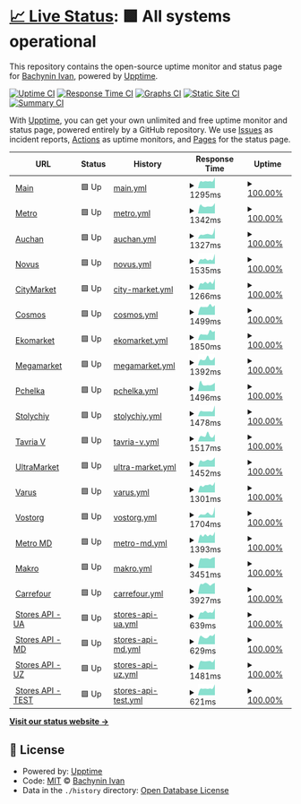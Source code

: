 # [📈 Live Status](https://vanyakosmos.github.io/zakaz-uptime): <!--live status--> **🟩 All systems operational**

This repository contains the open-source uptime monitor and status page for [Bachynin Ivan](t.me/vanyakosmos), powered by [Upptime](https://github.com/upptime/upptime).

[![Uptime CI](https://github.com/koj-co/upptime/workflows/Uptime%20CI/badge.svg)](https://github.com/koj-co/upptime/actions?query=workflow%3A%22Uptime+CI%22)
[![Response Time CI](https://github.com/koj-co/upptime/workflows/Response%20Time%20CI/badge.svg)](https://github.com/koj-co/upptime/actions?query=workflow%3A%22Response+Time+CI%22)
[![Graphs CI](https://github.com/koj-co/upptime/workflows/Graphs%20CI/badge.svg)](https://github.com/koj-co/upptime/actions?query=workflow%3A%22Graphs+CI%22)
[![Static Site CI](https://github.com/koj-co/upptime/workflows/Static%20Site%20CI/badge.svg)](https://github.com/koj-co/upptime/actions?query=workflow%3A%22Static+Site+CI%22)
[![Summary CI](https://github.com/koj-co/upptime/workflows/Summary%20CI/badge.svg)](https://github.com/koj-co/upptime/actions?query=workflow%3A%22Summary+CI%22)

With [Upptime](https://upptime.js.org), you can get your own unlimited and free uptime monitor and status page, powered entirely by a GitHub repository. We use [Issues](https://github.com/vanyakosmos/zakaz-uptime/issues) as incident reports, [Actions](https://github.com/vanyakosmos/zakaz-uptime/actions) as uptime monitors, and [Pages](https://vanyakosmos.github.io/zakaz-uptime) for the status page.

<!--start: status pages-->
<!-- This summary is generated by Upptime (https://github.com/upptime/upptime) -->
<!-- Do not edit this manually, your changes will be overwritten -->
<!-- prettier-ignore -->
| URL | Status | History | Response Time | Uptime |
| --- | ------ | ------- | ------------- | ------ |
| <img alt="" src="https://favicons.githubusercontent.com/zakaz.ua" height="13"> [Main](https://zakaz.ua) | 🟩 Up | [main.yml](https://github.com/vanyakosmos/zakaz-uptime/commits/HEAD/history/main.yml) | <details><summary><img alt="Response time graph" src="./graphs/main/response-time-week.png" height="20"> 1295ms</summary><br><a href="https://vanyakosmos.github.io/zakaz-uptime/history/main"><img alt="Response time 1786" src="https://img.shields.io/endpoint?url=https%3A%2F%2Fraw.githubusercontent.com%2Fvanyakosmos%2Fzakaz-uptime%2FHEAD%2Fapi%2Fmain%2Fresponse-time.json"></a><br><a href="https://vanyakosmos.github.io/zakaz-uptime/history/main"><img alt="24-hour response time 1917" src="https://img.shields.io/endpoint?url=https%3A%2F%2Fraw.githubusercontent.com%2Fvanyakosmos%2Fzakaz-uptime%2FHEAD%2Fapi%2Fmain%2Fresponse-time-day.json"></a><br><a href="https://vanyakosmos.github.io/zakaz-uptime/history/main"><img alt="7-day response time 1295" src="https://img.shields.io/endpoint?url=https%3A%2F%2Fraw.githubusercontent.com%2Fvanyakosmos%2Fzakaz-uptime%2FHEAD%2Fapi%2Fmain%2Fresponse-time-week.json"></a><br><a href="https://vanyakosmos.github.io/zakaz-uptime/history/main"><img alt="30-day response time 2114" src="https://img.shields.io/endpoint?url=https%3A%2F%2Fraw.githubusercontent.com%2Fvanyakosmos%2Fzakaz-uptime%2FHEAD%2Fapi%2Fmain%2Fresponse-time-month.json"></a><br><a href="https://vanyakosmos.github.io/zakaz-uptime/history/main"><img alt="1-year response time 1786" src="https://img.shields.io/endpoint?url=https%3A%2F%2Fraw.githubusercontent.com%2Fvanyakosmos%2Fzakaz-uptime%2FHEAD%2Fapi%2Fmain%2Fresponse-time-year.json"></a></details> | <details><summary><a href="https://vanyakosmos.github.io/zakaz-uptime/history/main">100.00%</a></summary><a href="https://vanyakosmos.github.io/zakaz-uptime/history/main"><img alt="All-time uptime 99.87%" src="https://img.shields.io/endpoint?url=https%3A%2F%2Fraw.githubusercontent.com%2Fvanyakosmos%2Fzakaz-uptime%2FHEAD%2Fapi%2Fmain%2Fuptime.json"></a><br><a href="https://vanyakosmos.github.io/zakaz-uptime/history/main"><img alt="24-hour uptime 100.00%" src="https://img.shields.io/endpoint?url=https%3A%2F%2Fraw.githubusercontent.com%2Fvanyakosmos%2Fzakaz-uptime%2FHEAD%2Fapi%2Fmain%2Fuptime-day.json"></a><br><a href="https://vanyakosmos.github.io/zakaz-uptime/history/main"><img alt="7-day uptime 100.00%" src="https://img.shields.io/endpoint?url=https%3A%2F%2Fraw.githubusercontent.com%2Fvanyakosmos%2Fzakaz-uptime%2FHEAD%2Fapi%2Fmain%2Fuptime-week.json"></a><br><a href="https://vanyakosmos.github.io/zakaz-uptime/history/main"><img alt="30-day uptime 100.00%" src="https://img.shields.io/endpoint?url=https%3A%2F%2Fraw.githubusercontent.com%2Fvanyakosmos%2Fzakaz-uptime%2FHEAD%2Fapi%2Fmain%2Fuptime-month.json"></a><br><a href="https://vanyakosmos.github.io/zakaz-uptime/history/main"><img alt="1-year uptime 99.87%" src="https://img.shields.io/endpoint?url=https%3A%2F%2Fraw.githubusercontent.com%2Fvanyakosmos%2Fzakaz-uptime%2FHEAD%2Fapi%2Fmain%2Fuptime-year.json"></a></details>
| <img alt="" src="https://favicons.githubusercontent.com/metro.zakaz.ua" height="13"> [Metro](https://metro.zakaz.ua) | 🟩 Up | [metro.yml](https://github.com/vanyakosmos/zakaz-uptime/commits/HEAD/history/metro.yml) | <details><summary><img alt="Response time graph" src="./graphs/metro/response-time-week.png" height="20"> 1342ms</summary><br><a href="https://vanyakosmos.github.io/zakaz-uptime/history/metro"><img alt="Response time 2609" src="https://img.shields.io/endpoint?url=https%3A%2F%2Fraw.githubusercontent.com%2Fvanyakosmos%2Fzakaz-uptime%2FHEAD%2Fapi%2Fmetro%2Fresponse-time.json"></a><br><a href="https://vanyakosmos.github.io/zakaz-uptime/history/metro"><img alt="24-hour response time 1813" src="https://img.shields.io/endpoint?url=https%3A%2F%2Fraw.githubusercontent.com%2Fvanyakosmos%2Fzakaz-uptime%2FHEAD%2Fapi%2Fmetro%2Fresponse-time-day.json"></a><br><a href="https://vanyakosmos.github.io/zakaz-uptime/history/metro"><img alt="7-day response time 1342" src="https://img.shields.io/endpoint?url=https%3A%2F%2Fraw.githubusercontent.com%2Fvanyakosmos%2Fzakaz-uptime%2FHEAD%2Fapi%2Fmetro%2Fresponse-time-week.json"></a><br><a href="https://vanyakosmos.github.io/zakaz-uptime/history/metro"><img alt="30-day response time 1715" src="https://img.shields.io/endpoint?url=https%3A%2F%2Fraw.githubusercontent.com%2Fvanyakosmos%2Fzakaz-uptime%2FHEAD%2Fapi%2Fmetro%2Fresponse-time-month.json"></a><br><a href="https://vanyakosmos.github.io/zakaz-uptime/history/metro"><img alt="1-year response time 2609" src="https://img.shields.io/endpoint?url=https%3A%2F%2Fraw.githubusercontent.com%2Fvanyakosmos%2Fzakaz-uptime%2FHEAD%2Fapi%2Fmetro%2Fresponse-time-year.json"></a></details> | <details><summary><a href="https://vanyakosmos.github.io/zakaz-uptime/history/metro">100.00%</a></summary><a href="https://vanyakosmos.github.io/zakaz-uptime/history/metro"><img alt="All-time uptime 99.89%" src="https://img.shields.io/endpoint?url=https%3A%2F%2Fraw.githubusercontent.com%2Fvanyakosmos%2Fzakaz-uptime%2FHEAD%2Fapi%2Fmetro%2Fuptime.json"></a><br><a href="https://vanyakosmos.github.io/zakaz-uptime/history/metro"><img alt="24-hour uptime 100.00%" src="https://img.shields.io/endpoint?url=https%3A%2F%2Fraw.githubusercontent.com%2Fvanyakosmos%2Fzakaz-uptime%2FHEAD%2Fapi%2Fmetro%2Fuptime-day.json"></a><br><a href="https://vanyakosmos.github.io/zakaz-uptime/history/metro"><img alt="7-day uptime 100.00%" src="https://img.shields.io/endpoint?url=https%3A%2F%2Fraw.githubusercontent.com%2Fvanyakosmos%2Fzakaz-uptime%2FHEAD%2Fapi%2Fmetro%2Fuptime-week.json"></a><br><a href="https://vanyakosmos.github.io/zakaz-uptime/history/metro"><img alt="30-day uptime 99.96%" src="https://img.shields.io/endpoint?url=https%3A%2F%2Fraw.githubusercontent.com%2Fvanyakosmos%2Fzakaz-uptime%2FHEAD%2Fapi%2Fmetro%2Fuptime-month.json"></a><br><a href="https://vanyakosmos.github.io/zakaz-uptime/history/metro"><img alt="1-year uptime 99.89%" src="https://img.shields.io/endpoint?url=https%3A%2F%2Fraw.githubusercontent.com%2Fvanyakosmos%2Fzakaz-uptime%2FHEAD%2Fapi%2Fmetro%2Fuptime-year.json"></a></details>
| <img alt="" src="https://favicons.githubusercontent.com/auchan.zakaz.ua" height="13"> [Auchan](https://auchan.zakaz.ua) | 🟩 Up | [auchan.yml](https://github.com/vanyakosmos/zakaz-uptime/commits/HEAD/history/auchan.yml) | <details><summary><img alt="Response time graph" src="./graphs/auchan/response-time-week.png" height="20"> 1327ms</summary><br><a href="https://vanyakosmos.github.io/zakaz-uptime/history/auchan"><img alt="Response time 2706" src="https://img.shields.io/endpoint?url=https%3A%2F%2Fraw.githubusercontent.com%2Fvanyakosmos%2Fzakaz-uptime%2FHEAD%2Fapi%2Fauchan%2Fresponse-time.json"></a><br><a href="https://vanyakosmos.github.io/zakaz-uptime/history/auchan"><img alt="24-hour response time 2857" src="https://img.shields.io/endpoint?url=https%3A%2F%2Fraw.githubusercontent.com%2Fvanyakosmos%2Fzakaz-uptime%2FHEAD%2Fapi%2Fauchan%2Fresponse-time-day.json"></a><br><a href="https://vanyakosmos.github.io/zakaz-uptime/history/auchan"><img alt="7-day response time 1327" src="https://img.shields.io/endpoint?url=https%3A%2F%2Fraw.githubusercontent.com%2Fvanyakosmos%2Fzakaz-uptime%2FHEAD%2Fapi%2Fauchan%2Fresponse-time-week.json"></a><br><a href="https://vanyakosmos.github.io/zakaz-uptime/history/auchan"><img alt="30-day response time 1855" src="https://img.shields.io/endpoint?url=https%3A%2F%2Fraw.githubusercontent.com%2Fvanyakosmos%2Fzakaz-uptime%2FHEAD%2Fapi%2Fauchan%2Fresponse-time-month.json"></a><br><a href="https://vanyakosmos.github.io/zakaz-uptime/history/auchan"><img alt="1-year response time 2706" src="https://img.shields.io/endpoint?url=https%3A%2F%2Fraw.githubusercontent.com%2Fvanyakosmos%2Fzakaz-uptime%2FHEAD%2Fapi%2Fauchan%2Fresponse-time-year.json"></a></details> | <details><summary><a href="https://vanyakosmos.github.io/zakaz-uptime/history/auchan">100.00%</a></summary><a href="https://vanyakosmos.github.io/zakaz-uptime/history/auchan"><img alt="All-time uptime 99.59%" src="https://img.shields.io/endpoint?url=https%3A%2F%2Fraw.githubusercontent.com%2Fvanyakosmos%2Fzakaz-uptime%2FHEAD%2Fapi%2Fauchan%2Fuptime.json"></a><br><a href="https://vanyakosmos.github.io/zakaz-uptime/history/auchan"><img alt="24-hour uptime 100.00%" src="https://img.shields.io/endpoint?url=https%3A%2F%2Fraw.githubusercontent.com%2Fvanyakosmos%2Fzakaz-uptime%2FHEAD%2Fapi%2Fauchan%2Fuptime-day.json"></a><br><a href="https://vanyakosmos.github.io/zakaz-uptime/history/auchan"><img alt="7-day uptime 100.00%" src="https://img.shields.io/endpoint?url=https%3A%2F%2Fraw.githubusercontent.com%2Fvanyakosmos%2Fzakaz-uptime%2FHEAD%2Fapi%2Fauchan%2Fuptime-week.json"></a><br><a href="https://vanyakosmos.github.io/zakaz-uptime/history/auchan"><img alt="30-day uptime 99.97%" src="https://img.shields.io/endpoint?url=https%3A%2F%2Fraw.githubusercontent.com%2Fvanyakosmos%2Fzakaz-uptime%2FHEAD%2Fapi%2Fauchan%2Fuptime-month.json"></a><br><a href="https://vanyakosmos.github.io/zakaz-uptime/history/auchan"><img alt="1-year uptime 99.59%" src="https://img.shields.io/endpoint?url=https%3A%2F%2Fraw.githubusercontent.com%2Fvanyakosmos%2Fzakaz-uptime%2FHEAD%2Fapi%2Fauchan%2Fuptime-year.json"></a></details>
| <img alt="" src="https://favicons.githubusercontent.com/novus.zakaz.ua" height="13"> [Novus](https://novus.zakaz.ua) | 🟩 Up | [novus.yml](https://github.com/vanyakosmos/zakaz-uptime/commits/HEAD/history/novus.yml) | <details><summary><img alt="Response time graph" src="./graphs/novus/response-time-week.png" height="20"> 1535ms</summary><br><a href="https://vanyakosmos.github.io/zakaz-uptime/history/novus"><img alt="Response time 2485" src="https://img.shields.io/endpoint?url=https%3A%2F%2Fraw.githubusercontent.com%2Fvanyakosmos%2Fzakaz-uptime%2FHEAD%2Fapi%2Fnovus%2Fresponse-time.json"></a><br><a href="https://vanyakosmos.github.io/zakaz-uptime/history/novus"><img alt="24-hour response time 3034" src="https://img.shields.io/endpoint?url=https%3A%2F%2Fraw.githubusercontent.com%2Fvanyakosmos%2Fzakaz-uptime%2FHEAD%2Fapi%2Fnovus%2Fresponse-time-day.json"></a><br><a href="https://vanyakosmos.github.io/zakaz-uptime/history/novus"><img alt="7-day response time 1535" src="https://img.shields.io/endpoint?url=https%3A%2F%2Fraw.githubusercontent.com%2Fvanyakosmos%2Fzakaz-uptime%2FHEAD%2Fapi%2Fnovus%2Fresponse-time-week.json"></a><br><a href="https://vanyakosmos.github.io/zakaz-uptime/history/novus"><img alt="30-day response time 1980" src="https://img.shields.io/endpoint?url=https%3A%2F%2Fraw.githubusercontent.com%2Fvanyakosmos%2Fzakaz-uptime%2FHEAD%2Fapi%2Fnovus%2Fresponse-time-month.json"></a><br><a href="https://vanyakosmos.github.io/zakaz-uptime/history/novus"><img alt="1-year response time 2485" src="https://img.shields.io/endpoint?url=https%3A%2F%2Fraw.githubusercontent.com%2Fvanyakosmos%2Fzakaz-uptime%2FHEAD%2Fapi%2Fnovus%2Fresponse-time-year.json"></a></details> | <details><summary><a href="https://vanyakosmos.github.io/zakaz-uptime/history/novus">100.00%</a></summary><a href="https://vanyakosmos.github.io/zakaz-uptime/history/novus"><img alt="All-time uptime 99.92%" src="https://img.shields.io/endpoint?url=https%3A%2F%2Fraw.githubusercontent.com%2Fvanyakosmos%2Fzakaz-uptime%2FHEAD%2Fapi%2Fnovus%2Fuptime.json"></a><br><a href="https://vanyakosmos.github.io/zakaz-uptime/history/novus"><img alt="24-hour uptime 100.00%" src="https://img.shields.io/endpoint?url=https%3A%2F%2Fraw.githubusercontent.com%2Fvanyakosmos%2Fzakaz-uptime%2FHEAD%2Fapi%2Fnovus%2Fuptime-day.json"></a><br><a href="https://vanyakosmos.github.io/zakaz-uptime/history/novus"><img alt="7-day uptime 100.00%" src="https://img.shields.io/endpoint?url=https%3A%2F%2Fraw.githubusercontent.com%2Fvanyakosmos%2Fzakaz-uptime%2FHEAD%2Fapi%2Fnovus%2Fuptime-week.json"></a><br><a href="https://vanyakosmos.github.io/zakaz-uptime/history/novus"><img alt="30-day uptime 100.00%" src="https://img.shields.io/endpoint?url=https%3A%2F%2Fraw.githubusercontent.com%2Fvanyakosmos%2Fzakaz-uptime%2FHEAD%2Fapi%2Fnovus%2Fuptime-month.json"></a><br><a href="https://vanyakosmos.github.io/zakaz-uptime/history/novus"><img alt="1-year uptime 99.92%" src="https://img.shields.io/endpoint?url=https%3A%2F%2Fraw.githubusercontent.com%2Fvanyakosmos%2Fzakaz-uptime%2FHEAD%2Fapi%2Fnovus%2Fuptime-year.json"></a></details>
| <img alt="" src="https://favicons.githubusercontent.com/citymarket.zakaz.ua" height="13"> [CityMarket](https://citymarket.zakaz.ua) | 🟩 Up | [city-market.yml](https://github.com/vanyakosmos/zakaz-uptime/commits/HEAD/history/city-market.yml) | <details><summary><img alt="Response time graph" src="./graphs/city-market/response-time-week.png" height="20"> 1266ms</summary><br><a href="https://vanyakosmos.github.io/zakaz-uptime/history/city-market"><img alt="Response time 2276" src="https://img.shields.io/endpoint?url=https%3A%2F%2Fraw.githubusercontent.com%2Fvanyakosmos%2Fzakaz-uptime%2FHEAD%2Fapi%2Fcity-market%2Fresponse-time.json"></a><br><a href="https://vanyakosmos.github.io/zakaz-uptime/history/city-market"><img alt="24-hour response time 1946" src="https://img.shields.io/endpoint?url=https%3A%2F%2Fraw.githubusercontent.com%2Fvanyakosmos%2Fzakaz-uptime%2FHEAD%2Fapi%2Fcity-market%2Fresponse-time-day.json"></a><br><a href="https://vanyakosmos.github.io/zakaz-uptime/history/city-market"><img alt="7-day response time 1266" src="https://img.shields.io/endpoint?url=https%3A%2F%2Fraw.githubusercontent.com%2Fvanyakosmos%2Fzakaz-uptime%2FHEAD%2Fapi%2Fcity-market%2Fresponse-time-week.json"></a><br><a href="https://vanyakosmos.github.io/zakaz-uptime/history/city-market"><img alt="30-day response time 2248" src="https://img.shields.io/endpoint?url=https%3A%2F%2Fraw.githubusercontent.com%2Fvanyakosmos%2Fzakaz-uptime%2FHEAD%2Fapi%2Fcity-market%2Fresponse-time-month.json"></a><br><a href="https://vanyakosmos.github.io/zakaz-uptime/history/city-market"><img alt="1-year response time 2276" src="https://img.shields.io/endpoint?url=https%3A%2F%2Fraw.githubusercontent.com%2Fvanyakosmos%2Fzakaz-uptime%2FHEAD%2Fapi%2Fcity-market%2Fresponse-time-year.json"></a></details> | <details><summary><a href="https://vanyakosmos.github.io/zakaz-uptime/history/city-market">100.00%</a></summary><a href="https://vanyakosmos.github.io/zakaz-uptime/history/city-market"><img alt="All-time uptime 100.00%" src="https://img.shields.io/endpoint?url=https%3A%2F%2Fraw.githubusercontent.com%2Fvanyakosmos%2Fzakaz-uptime%2FHEAD%2Fapi%2Fcity-market%2Fuptime.json"></a><br><a href="https://vanyakosmos.github.io/zakaz-uptime/history/city-market"><img alt="24-hour uptime 100.00%" src="https://img.shields.io/endpoint?url=https%3A%2F%2Fraw.githubusercontent.com%2Fvanyakosmos%2Fzakaz-uptime%2FHEAD%2Fapi%2Fcity-market%2Fuptime-day.json"></a><br><a href="https://vanyakosmos.github.io/zakaz-uptime/history/city-market"><img alt="7-day uptime 100.00%" src="https://img.shields.io/endpoint?url=https%3A%2F%2Fraw.githubusercontent.com%2Fvanyakosmos%2Fzakaz-uptime%2FHEAD%2Fapi%2Fcity-market%2Fuptime-week.json"></a><br><a href="https://vanyakosmos.github.io/zakaz-uptime/history/city-market"><img alt="30-day uptime 100.00%" src="https://img.shields.io/endpoint?url=https%3A%2F%2Fraw.githubusercontent.com%2Fvanyakosmos%2Fzakaz-uptime%2FHEAD%2Fapi%2Fcity-market%2Fuptime-month.json"></a><br><a href="https://vanyakosmos.github.io/zakaz-uptime/history/city-market"><img alt="1-year uptime 100.00%" src="https://img.shields.io/endpoint?url=https%3A%2F%2Fraw.githubusercontent.com%2Fvanyakosmos%2Fzakaz-uptime%2FHEAD%2Fapi%2Fcity-market%2Fuptime-year.json"></a></details>
| <img alt="" src="https://favicons.githubusercontent.com/cosmos.zakaz.ua" height="13"> [Cosmos](https://cosmos.zakaz.ua) | 🟩 Up | [cosmos.yml](https://github.com/vanyakosmos/zakaz-uptime/commits/HEAD/history/cosmos.yml) | <details><summary><img alt="Response time graph" src="./graphs/cosmos/response-time-week.png" height="20"> 1499ms</summary><br><a href="https://vanyakosmos.github.io/zakaz-uptime/history/cosmos"><img alt="Response time 2394" src="https://img.shields.io/endpoint?url=https%3A%2F%2Fraw.githubusercontent.com%2Fvanyakosmos%2Fzakaz-uptime%2FHEAD%2Fapi%2Fcosmos%2Fresponse-time.json"></a><br><a href="https://vanyakosmos.github.io/zakaz-uptime/history/cosmos"><img alt="24-hour response time 1673" src="https://img.shields.io/endpoint?url=https%3A%2F%2Fraw.githubusercontent.com%2Fvanyakosmos%2Fzakaz-uptime%2FHEAD%2Fapi%2Fcosmos%2Fresponse-time-day.json"></a><br><a href="https://vanyakosmos.github.io/zakaz-uptime/history/cosmos"><img alt="7-day response time 1499" src="https://img.shields.io/endpoint?url=https%3A%2F%2Fraw.githubusercontent.com%2Fvanyakosmos%2Fzakaz-uptime%2FHEAD%2Fapi%2Fcosmos%2Fresponse-time-week.json"></a><br><a href="https://vanyakosmos.github.io/zakaz-uptime/history/cosmos"><img alt="30-day response time 2250" src="https://img.shields.io/endpoint?url=https%3A%2F%2Fraw.githubusercontent.com%2Fvanyakosmos%2Fzakaz-uptime%2FHEAD%2Fapi%2Fcosmos%2Fresponse-time-month.json"></a><br><a href="https://vanyakosmos.github.io/zakaz-uptime/history/cosmos"><img alt="1-year response time 2394" src="https://img.shields.io/endpoint?url=https%3A%2F%2Fraw.githubusercontent.com%2Fvanyakosmos%2Fzakaz-uptime%2FHEAD%2Fapi%2Fcosmos%2Fresponse-time-year.json"></a></details> | <details><summary><a href="https://vanyakosmos.github.io/zakaz-uptime/history/cosmos">100.00%</a></summary><a href="https://vanyakosmos.github.io/zakaz-uptime/history/cosmos"><img alt="All-time uptime 100.00%" src="https://img.shields.io/endpoint?url=https%3A%2F%2Fraw.githubusercontent.com%2Fvanyakosmos%2Fzakaz-uptime%2FHEAD%2Fapi%2Fcosmos%2Fuptime.json"></a><br><a href="https://vanyakosmos.github.io/zakaz-uptime/history/cosmos"><img alt="24-hour uptime 100.00%" src="https://img.shields.io/endpoint?url=https%3A%2F%2Fraw.githubusercontent.com%2Fvanyakosmos%2Fzakaz-uptime%2FHEAD%2Fapi%2Fcosmos%2Fuptime-day.json"></a><br><a href="https://vanyakosmos.github.io/zakaz-uptime/history/cosmos"><img alt="7-day uptime 100.00%" src="https://img.shields.io/endpoint?url=https%3A%2F%2Fraw.githubusercontent.com%2Fvanyakosmos%2Fzakaz-uptime%2FHEAD%2Fapi%2Fcosmos%2Fuptime-week.json"></a><br><a href="https://vanyakosmos.github.io/zakaz-uptime/history/cosmos"><img alt="30-day uptime 100.00%" src="https://img.shields.io/endpoint?url=https%3A%2F%2Fraw.githubusercontent.com%2Fvanyakosmos%2Fzakaz-uptime%2FHEAD%2Fapi%2Fcosmos%2Fuptime-month.json"></a><br><a href="https://vanyakosmos.github.io/zakaz-uptime/history/cosmos"><img alt="1-year uptime 100.00%" src="https://img.shields.io/endpoint?url=https%3A%2F%2Fraw.githubusercontent.com%2Fvanyakosmos%2Fzakaz-uptime%2FHEAD%2Fapi%2Fcosmos%2Fuptime-year.json"></a></details>
| <img alt="" src="https://favicons.githubusercontent.com/ekomarket.zakaz.ua" height="13"> [Ekomarket](https://ekomarket.zakaz.ua) | 🟩 Up | [ekomarket.yml](https://github.com/vanyakosmos/zakaz-uptime/commits/HEAD/history/ekomarket.yml) | <details><summary><img alt="Response time graph" src="./graphs/ekomarket/response-time-week.png" height="20"> 1850ms</summary><br><a href="https://vanyakosmos.github.io/zakaz-uptime/history/ekomarket"><img alt="Response time 1859" src="https://img.shields.io/endpoint?url=https%3A%2F%2Fraw.githubusercontent.com%2Fvanyakosmos%2Fzakaz-uptime%2FHEAD%2Fapi%2Fekomarket%2Fresponse-time.json"></a><br><a href="https://vanyakosmos.github.io/zakaz-uptime/history/ekomarket"><img alt="24-hour response time 2371" src="https://img.shields.io/endpoint?url=https%3A%2F%2Fraw.githubusercontent.com%2Fvanyakosmos%2Fzakaz-uptime%2FHEAD%2Fapi%2Fekomarket%2Fresponse-time-day.json"></a><br><a href="https://vanyakosmos.github.io/zakaz-uptime/history/ekomarket"><img alt="7-day response time 1850" src="https://img.shields.io/endpoint?url=https%3A%2F%2Fraw.githubusercontent.com%2Fvanyakosmos%2Fzakaz-uptime%2FHEAD%2Fapi%2Fekomarket%2Fresponse-time-week.json"></a><br><a href="https://vanyakosmos.github.io/zakaz-uptime/history/ekomarket"><img alt="30-day response time 1913" src="https://img.shields.io/endpoint?url=https%3A%2F%2Fraw.githubusercontent.com%2Fvanyakosmos%2Fzakaz-uptime%2FHEAD%2Fapi%2Fekomarket%2Fresponse-time-month.json"></a><br><a href="https://vanyakosmos.github.io/zakaz-uptime/history/ekomarket"><img alt="1-year response time 1859" src="https://img.shields.io/endpoint?url=https%3A%2F%2Fraw.githubusercontent.com%2Fvanyakosmos%2Fzakaz-uptime%2FHEAD%2Fapi%2Fekomarket%2Fresponse-time-year.json"></a></details> | <details><summary><a href="https://vanyakosmos.github.io/zakaz-uptime/history/ekomarket">100.00%</a></summary><a href="https://vanyakosmos.github.io/zakaz-uptime/history/ekomarket"><img alt="All-time uptime 100.00%" src="https://img.shields.io/endpoint?url=https%3A%2F%2Fraw.githubusercontent.com%2Fvanyakosmos%2Fzakaz-uptime%2FHEAD%2Fapi%2Fekomarket%2Fuptime.json"></a><br><a href="https://vanyakosmos.github.io/zakaz-uptime/history/ekomarket"><img alt="24-hour uptime 100.00%" src="https://img.shields.io/endpoint?url=https%3A%2F%2Fraw.githubusercontent.com%2Fvanyakosmos%2Fzakaz-uptime%2FHEAD%2Fapi%2Fekomarket%2Fuptime-day.json"></a><br><a href="https://vanyakosmos.github.io/zakaz-uptime/history/ekomarket"><img alt="7-day uptime 100.00%" src="https://img.shields.io/endpoint?url=https%3A%2F%2Fraw.githubusercontent.com%2Fvanyakosmos%2Fzakaz-uptime%2FHEAD%2Fapi%2Fekomarket%2Fuptime-week.json"></a><br><a href="https://vanyakosmos.github.io/zakaz-uptime/history/ekomarket"><img alt="30-day uptime 100.00%" src="https://img.shields.io/endpoint?url=https%3A%2F%2Fraw.githubusercontent.com%2Fvanyakosmos%2Fzakaz-uptime%2FHEAD%2Fapi%2Fekomarket%2Fuptime-month.json"></a><br><a href="https://vanyakosmos.github.io/zakaz-uptime/history/ekomarket"><img alt="1-year uptime 100.00%" src="https://img.shields.io/endpoint?url=https%3A%2F%2Fraw.githubusercontent.com%2Fvanyakosmos%2Fzakaz-uptime%2FHEAD%2Fapi%2Fekomarket%2Fuptime-year.json"></a></details>
| <img alt="" src="https://favicons.githubusercontent.com/megamarket.zakaz.ua" height="13"> [Megamarket](https://megamarket.zakaz.ua) | 🟩 Up | [megamarket.yml](https://github.com/vanyakosmos/zakaz-uptime/commits/HEAD/history/megamarket.yml) | <details><summary><img alt="Response time graph" src="./graphs/megamarket/response-time-week.png" height="20"> 1392ms</summary><br><a href="https://vanyakosmos.github.io/zakaz-uptime/history/megamarket"><img alt="Response time 2106" src="https://img.shields.io/endpoint?url=https%3A%2F%2Fraw.githubusercontent.com%2Fvanyakosmos%2Fzakaz-uptime%2FHEAD%2Fapi%2Fmegamarket%2Fresponse-time.json"></a><br><a href="https://vanyakosmos.github.io/zakaz-uptime/history/megamarket"><img alt="24-hour response time 1788" src="https://img.shields.io/endpoint?url=https%3A%2F%2Fraw.githubusercontent.com%2Fvanyakosmos%2Fzakaz-uptime%2FHEAD%2Fapi%2Fmegamarket%2Fresponse-time-day.json"></a><br><a href="https://vanyakosmos.github.io/zakaz-uptime/history/megamarket"><img alt="7-day response time 1392" src="https://img.shields.io/endpoint?url=https%3A%2F%2Fraw.githubusercontent.com%2Fvanyakosmos%2Fzakaz-uptime%2FHEAD%2Fapi%2Fmegamarket%2Fresponse-time-week.json"></a><br><a href="https://vanyakosmos.github.io/zakaz-uptime/history/megamarket"><img alt="30-day response time 2022" src="https://img.shields.io/endpoint?url=https%3A%2F%2Fraw.githubusercontent.com%2Fvanyakosmos%2Fzakaz-uptime%2FHEAD%2Fapi%2Fmegamarket%2Fresponse-time-month.json"></a><br><a href="https://vanyakosmos.github.io/zakaz-uptime/history/megamarket"><img alt="1-year response time 2106" src="https://img.shields.io/endpoint?url=https%3A%2F%2Fraw.githubusercontent.com%2Fvanyakosmos%2Fzakaz-uptime%2FHEAD%2Fapi%2Fmegamarket%2Fresponse-time-year.json"></a></details> | <details><summary><a href="https://vanyakosmos.github.io/zakaz-uptime/history/megamarket">100.00%</a></summary><a href="https://vanyakosmos.github.io/zakaz-uptime/history/megamarket"><img alt="All-time uptime 100.00%" src="https://img.shields.io/endpoint?url=https%3A%2F%2Fraw.githubusercontent.com%2Fvanyakosmos%2Fzakaz-uptime%2FHEAD%2Fapi%2Fmegamarket%2Fuptime.json"></a><br><a href="https://vanyakosmos.github.io/zakaz-uptime/history/megamarket"><img alt="24-hour uptime 100.00%" src="https://img.shields.io/endpoint?url=https%3A%2F%2Fraw.githubusercontent.com%2Fvanyakosmos%2Fzakaz-uptime%2FHEAD%2Fapi%2Fmegamarket%2Fuptime-day.json"></a><br><a href="https://vanyakosmos.github.io/zakaz-uptime/history/megamarket"><img alt="7-day uptime 100.00%" src="https://img.shields.io/endpoint?url=https%3A%2F%2Fraw.githubusercontent.com%2Fvanyakosmos%2Fzakaz-uptime%2FHEAD%2Fapi%2Fmegamarket%2Fuptime-week.json"></a><br><a href="https://vanyakosmos.github.io/zakaz-uptime/history/megamarket"><img alt="30-day uptime 100.00%" src="https://img.shields.io/endpoint?url=https%3A%2F%2Fraw.githubusercontent.com%2Fvanyakosmos%2Fzakaz-uptime%2FHEAD%2Fapi%2Fmegamarket%2Fuptime-month.json"></a><br><a href="https://vanyakosmos.github.io/zakaz-uptime/history/megamarket"><img alt="1-year uptime 100.00%" src="https://img.shields.io/endpoint?url=https%3A%2F%2Fraw.githubusercontent.com%2Fvanyakosmos%2Fzakaz-uptime%2FHEAD%2Fapi%2Fmegamarket%2Fuptime-year.json"></a></details>
| <img alt="" src="https://favicons.githubusercontent.com/pchelka.zakaz.ua" height="13"> [Pchelka](https://pchelka.zakaz.ua) | 🟩 Up | [pchelka.yml](https://github.com/vanyakosmos/zakaz-uptime/commits/HEAD/history/pchelka.yml) | <details><summary><img alt="Response time graph" src="./graphs/pchelka/response-time-week.png" height="20"> 1496ms</summary><br><a href="https://vanyakosmos.github.io/zakaz-uptime/history/pchelka"><img alt="Response time 2207" src="https://img.shields.io/endpoint?url=https%3A%2F%2Fraw.githubusercontent.com%2Fvanyakosmos%2Fzakaz-uptime%2FHEAD%2Fapi%2Fpchelka%2Fresponse-time.json"></a><br><a href="https://vanyakosmos.github.io/zakaz-uptime/history/pchelka"><img alt="24-hour response time 1799" src="https://img.shields.io/endpoint?url=https%3A%2F%2Fraw.githubusercontent.com%2Fvanyakosmos%2Fzakaz-uptime%2FHEAD%2Fapi%2Fpchelka%2Fresponse-time-day.json"></a><br><a href="https://vanyakosmos.github.io/zakaz-uptime/history/pchelka"><img alt="7-day response time 1496" src="https://img.shields.io/endpoint?url=https%3A%2F%2Fraw.githubusercontent.com%2Fvanyakosmos%2Fzakaz-uptime%2FHEAD%2Fapi%2Fpchelka%2Fresponse-time-week.json"></a><br><a href="https://vanyakosmos.github.io/zakaz-uptime/history/pchelka"><img alt="30-day response time 1789" src="https://img.shields.io/endpoint?url=https%3A%2F%2Fraw.githubusercontent.com%2Fvanyakosmos%2Fzakaz-uptime%2FHEAD%2Fapi%2Fpchelka%2Fresponse-time-month.json"></a><br><a href="https://vanyakosmos.github.io/zakaz-uptime/history/pchelka"><img alt="1-year response time 2207" src="https://img.shields.io/endpoint?url=https%3A%2F%2Fraw.githubusercontent.com%2Fvanyakosmos%2Fzakaz-uptime%2FHEAD%2Fapi%2Fpchelka%2Fresponse-time-year.json"></a></details> | <details><summary><a href="https://vanyakosmos.github.io/zakaz-uptime/history/pchelka">100.00%</a></summary><a href="https://vanyakosmos.github.io/zakaz-uptime/history/pchelka"><img alt="All-time uptime 100.00%" src="https://img.shields.io/endpoint?url=https%3A%2F%2Fraw.githubusercontent.com%2Fvanyakosmos%2Fzakaz-uptime%2FHEAD%2Fapi%2Fpchelka%2Fuptime.json"></a><br><a href="https://vanyakosmos.github.io/zakaz-uptime/history/pchelka"><img alt="24-hour uptime 100.00%" src="https://img.shields.io/endpoint?url=https%3A%2F%2Fraw.githubusercontent.com%2Fvanyakosmos%2Fzakaz-uptime%2FHEAD%2Fapi%2Fpchelka%2Fuptime-day.json"></a><br><a href="https://vanyakosmos.github.io/zakaz-uptime/history/pchelka"><img alt="7-day uptime 100.00%" src="https://img.shields.io/endpoint?url=https%3A%2F%2Fraw.githubusercontent.com%2Fvanyakosmos%2Fzakaz-uptime%2FHEAD%2Fapi%2Fpchelka%2Fuptime-week.json"></a><br><a href="https://vanyakosmos.github.io/zakaz-uptime/history/pchelka"><img alt="30-day uptime 100.00%" src="https://img.shields.io/endpoint?url=https%3A%2F%2Fraw.githubusercontent.com%2Fvanyakosmos%2Fzakaz-uptime%2FHEAD%2Fapi%2Fpchelka%2Fuptime-month.json"></a><br><a href="https://vanyakosmos.github.io/zakaz-uptime/history/pchelka"><img alt="1-year uptime 100.00%" src="https://img.shields.io/endpoint?url=https%3A%2F%2Fraw.githubusercontent.com%2Fvanyakosmos%2Fzakaz-uptime%2FHEAD%2Fapi%2Fpchelka%2Fuptime-year.json"></a></details>
| <img alt="" src="https://favicons.githubusercontent.com/stolychyi.zakaz.ua" height="13"> [Stolychiy](https://stolychyi.zakaz.ua) | 🟩 Up | [stolychiy.yml](https://github.com/vanyakosmos/zakaz-uptime/commits/HEAD/history/stolychiy.yml) | <details><summary><img alt="Response time graph" src="./graphs/stolychiy/response-time-week.png" height="20"> 1478ms</summary><br><a href="https://vanyakosmos.github.io/zakaz-uptime/history/stolychiy"><img alt="Response time 1594" src="https://img.shields.io/endpoint?url=https%3A%2F%2Fraw.githubusercontent.com%2Fvanyakosmos%2Fzakaz-uptime%2FHEAD%2Fapi%2Fstolychiy%2Fresponse-time.json"></a><br><a href="https://vanyakosmos.github.io/zakaz-uptime/history/stolychiy"><img alt="24-hour response time 2818" src="https://img.shields.io/endpoint?url=https%3A%2F%2Fraw.githubusercontent.com%2Fvanyakosmos%2Fzakaz-uptime%2FHEAD%2Fapi%2Fstolychiy%2Fresponse-time-day.json"></a><br><a href="https://vanyakosmos.github.io/zakaz-uptime/history/stolychiy"><img alt="7-day response time 1478" src="https://img.shields.io/endpoint?url=https%3A%2F%2Fraw.githubusercontent.com%2Fvanyakosmos%2Fzakaz-uptime%2FHEAD%2Fapi%2Fstolychiy%2Fresponse-time-week.json"></a><br><a href="https://vanyakosmos.github.io/zakaz-uptime/history/stolychiy"><img alt="30-day response time 1721" src="https://img.shields.io/endpoint?url=https%3A%2F%2Fraw.githubusercontent.com%2Fvanyakosmos%2Fzakaz-uptime%2FHEAD%2Fapi%2Fstolychiy%2Fresponse-time-month.json"></a><br><a href="https://vanyakosmos.github.io/zakaz-uptime/history/stolychiy"><img alt="1-year response time 1594" src="https://img.shields.io/endpoint?url=https%3A%2F%2Fraw.githubusercontent.com%2Fvanyakosmos%2Fzakaz-uptime%2FHEAD%2Fapi%2Fstolychiy%2Fresponse-time-year.json"></a></details> | <details><summary><a href="https://vanyakosmos.github.io/zakaz-uptime/history/stolychiy">100.00%</a></summary><a href="https://vanyakosmos.github.io/zakaz-uptime/history/stolychiy"><img alt="All-time uptime 100.00%" src="https://img.shields.io/endpoint?url=https%3A%2F%2Fraw.githubusercontent.com%2Fvanyakosmos%2Fzakaz-uptime%2FHEAD%2Fapi%2Fstolychiy%2Fuptime.json"></a><br><a href="https://vanyakosmos.github.io/zakaz-uptime/history/stolychiy"><img alt="24-hour uptime 100.00%" src="https://img.shields.io/endpoint?url=https%3A%2F%2Fraw.githubusercontent.com%2Fvanyakosmos%2Fzakaz-uptime%2FHEAD%2Fapi%2Fstolychiy%2Fuptime-day.json"></a><br><a href="https://vanyakosmos.github.io/zakaz-uptime/history/stolychiy"><img alt="7-day uptime 100.00%" src="https://img.shields.io/endpoint?url=https%3A%2F%2Fraw.githubusercontent.com%2Fvanyakosmos%2Fzakaz-uptime%2FHEAD%2Fapi%2Fstolychiy%2Fuptime-week.json"></a><br><a href="https://vanyakosmos.github.io/zakaz-uptime/history/stolychiy"><img alt="30-day uptime 100.00%" src="https://img.shields.io/endpoint?url=https%3A%2F%2Fraw.githubusercontent.com%2Fvanyakosmos%2Fzakaz-uptime%2FHEAD%2Fapi%2Fstolychiy%2Fuptime-month.json"></a><br><a href="https://vanyakosmos.github.io/zakaz-uptime/history/stolychiy"><img alt="1-year uptime 100.00%" src="https://img.shields.io/endpoint?url=https%3A%2F%2Fraw.githubusercontent.com%2Fvanyakosmos%2Fzakaz-uptime%2FHEAD%2Fapi%2Fstolychiy%2Fuptime-year.json"></a></details>
| <img alt="" src="https://favicons.githubusercontent.com/tavriav.zakaz.ua" height="13"> [Tavria V](https://tavriav.zakaz.ua) | 🟩 Up | [tavria-v.yml](https://github.com/vanyakosmos/zakaz-uptime/commits/HEAD/history/tavria-v.yml) | <details><summary><img alt="Response time graph" src="./graphs/tavria-v/response-time-week.png" height="20"> 1517ms</summary><br><a href="https://vanyakosmos.github.io/zakaz-uptime/history/tavria-v"><img alt="Response time 2256" src="https://img.shields.io/endpoint?url=https%3A%2F%2Fraw.githubusercontent.com%2Fvanyakosmos%2Fzakaz-uptime%2FHEAD%2Fapi%2Ftavria-v%2Fresponse-time.json"></a><br><a href="https://vanyakosmos.github.io/zakaz-uptime/history/tavria-v"><img alt="24-hour response time 1870" src="https://img.shields.io/endpoint?url=https%3A%2F%2Fraw.githubusercontent.com%2Fvanyakosmos%2Fzakaz-uptime%2FHEAD%2Fapi%2Ftavria-v%2Fresponse-time-day.json"></a><br><a href="https://vanyakosmos.github.io/zakaz-uptime/history/tavria-v"><img alt="7-day response time 1517" src="https://img.shields.io/endpoint?url=https%3A%2F%2Fraw.githubusercontent.com%2Fvanyakosmos%2Fzakaz-uptime%2FHEAD%2Fapi%2Ftavria-v%2Fresponse-time-week.json"></a><br><a href="https://vanyakosmos.github.io/zakaz-uptime/history/tavria-v"><img alt="30-day response time 1979" src="https://img.shields.io/endpoint?url=https%3A%2F%2Fraw.githubusercontent.com%2Fvanyakosmos%2Fzakaz-uptime%2FHEAD%2Fapi%2Ftavria-v%2Fresponse-time-month.json"></a><br><a href="https://vanyakosmos.github.io/zakaz-uptime/history/tavria-v"><img alt="1-year response time 2256" src="https://img.shields.io/endpoint?url=https%3A%2F%2Fraw.githubusercontent.com%2Fvanyakosmos%2Fzakaz-uptime%2FHEAD%2Fapi%2Ftavria-v%2Fresponse-time-year.json"></a></details> | <details><summary><a href="https://vanyakosmos.github.io/zakaz-uptime/history/tavria-v">100.00%</a></summary><a href="https://vanyakosmos.github.io/zakaz-uptime/history/tavria-v"><img alt="All-time uptime 100.00%" src="https://img.shields.io/endpoint?url=https%3A%2F%2Fraw.githubusercontent.com%2Fvanyakosmos%2Fzakaz-uptime%2FHEAD%2Fapi%2Ftavria-v%2Fuptime.json"></a><br><a href="https://vanyakosmos.github.io/zakaz-uptime/history/tavria-v"><img alt="24-hour uptime 100.00%" src="https://img.shields.io/endpoint?url=https%3A%2F%2Fraw.githubusercontent.com%2Fvanyakosmos%2Fzakaz-uptime%2FHEAD%2Fapi%2Ftavria-v%2Fuptime-day.json"></a><br><a href="https://vanyakosmos.github.io/zakaz-uptime/history/tavria-v"><img alt="7-day uptime 100.00%" src="https://img.shields.io/endpoint?url=https%3A%2F%2Fraw.githubusercontent.com%2Fvanyakosmos%2Fzakaz-uptime%2FHEAD%2Fapi%2Ftavria-v%2Fuptime-week.json"></a><br><a href="https://vanyakosmos.github.io/zakaz-uptime/history/tavria-v"><img alt="30-day uptime 100.00%" src="https://img.shields.io/endpoint?url=https%3A%2F%2Fraw.githubusercontent.com%2Fvanyakosmos%2Fzakaz-uptime%2FHEAD%2Fapi%2Ftavria-v%2Fuptime-month.json"></a><br><a href="https://vanyakosmos.github.io/zakaz-uptime/history/tavria-v"><img alt="1-year uptime 100.00%" src="https://img.shields.io/endpoint?url=https%3A%2F%2Fraw.githubusercontent.com%2Fvanyakosmos%2Fzakaz-uptime%2FHEAD%2Fapi%2Ftavria-v%2Fuptime-year.json"></a></details>
| <img alt="" src="https://favicons.githubusercontent.com/ultramarket.zakaz.ua" height="13"> [UltraMarket](https://ultramarket.zakaz.ua) | 🟩 Up | [ultra-market.yml](https://github.com/vanyakosmos/zakaz-uptime/commits/HEAD/history/ultra-market.yml) | <details><summary><img alt="Response time graph" src="./graphs/ultra-market/response-time-week.png" height="20"> 1452ms</summary><br><a href="https://vanyakosmos.github.io/zakaz-uptime/history/ultra-market"><img alt="Response time 2350" src="https://img.shields.io/endpoint?url=https%3A%2F%2Fraw.githubusercontent.com%2Fvanyakosmos%2Fzakaz-uptime%2FHEAD%2Fapi%2Fultra-market%2Fresponse-time.json"></a><br><a href="https://vanyakosmos.github.io/zakaz-uptime/history/ultra-market"><img alt="24-hour response time 2033" src="https://img.shields.io/endpoint?url=https%3A%2F%2Fraw.githubusercontent.com%2Fvanyakosmos%2Fzakaz-uptime%2FHEAD%2Fapi%2Fultra-market%2Fresponse-time-day.json"></a><br><a href="https://vanyakosmos.github.io/zakaz-uptime/history/ultra-market"><img alt="7-day response time 1452" src="https://img.shields.io/endpoint?url=https%3A%2F%2Fraw.githubusercontent.com%2Fvanyakosmos%2Fzakaz-uptime%2FHEAD%2Fapi%2Fultra-market%2Fresponse-time-week.json"></a><br><a href="https://vanyakosmos.github.io/zakaz-uptime/history/ultra-market"><img alt="30-day response time 2026" src="https://img.shields.io/endpoint?url=https%3A%2F%2Fraw.githubusercontent.com%2Fvanyakosmos%2Fzakaz-uptime%2FHEAD%2Fapi%2Fultra-market%2Fresponse-time-month.json"></a><br><a href="https://vanyakosmos.github.io/zakaz-uptime/history/ultra-market"><img alt="1-year response time 2350" src="https://img.shields.io/endpoint?url=https%3A%2F%2Fraw.githubusercontent.com%2Fvanyakosmos%2Fzakaz-uptime%2FHEAD%2Fapi%2Fultra-market%2Fresponse-time-year.json"></a></details> | <details><summary><a href="https://vanyakosmos.github.io/zakaz-uptime/history/ultra-market">100.00%</a></summary><a href="https://vanyakosmos.github.io/zakaz-uptime/history/ultra-market"><img alt="All-time uptime 100.00%" src="https://img.shields.io/endpoint?url=https%3A%2F%2Fraw.githubusercontent.com%2Fvanyakosmos%2Fzakaz-uptime%2FHEAD%2Fapi%2Fultra-market%2Fuptime.json"></a><br><a href="https://vanyakosmos.github.io/zakaz-uptime/history/ultra-market"><img alt="24-hour uptime 100.00%" src="https://img.shields.io/endpoint?url=https%3A%2F%2Fraw.githubusercontent.com%2Fvanyakosmos%2Fzakaz-uptime%2FHEAD%2Fapi%2Fultra-market%2Fuptime-day.json"></a><br><a href="https://vanyakosmos.github.io/zakaz-uptime/history/ultra-market"><img alt="7-day uptime 100.00%" src="https://img.shields.io/endpoint?url=https%3A%2F%2Fraw.githubusercontent.com%2Fvanyakosmos%2Fzakaz-uptime%2FHEAD%2Fapi%2Fultra-market%2Fuptime-week.json"></a><br><a href="https://vanyakosmos.github.io/zakaz-uptime/history/ultra-market"><img alt="30-day uptime 100.00%" src="https://img.shields.io/endpoint?url=https%3A%2F%2Fraw.githubusercontent.com%2Fvanyakosmos%2Fzakaz-uptime%2FHEAD%2Fapi%2Fultra-market%2Fuptime-month.json"></a><br><a href="https://vanyakosmos.github.io/zakaz-uptime/history/ultra-market"><img alt="1-year uptime 100.00%" src="https://img.shields.io/endpoint?url=https%3A%2F%2Fraw.githubusercontent.com%2Fvanyakosmos%2Fzakaz-uptime%2FHEAD%2Fapi%2Fultra-market%2Fuptime-year.json"></a></details>
| <img alt="" src="https://favicons.githubusercontent.com/varus.zakaz.ua" height="13"> [Varus](https://varus.zakaz.ua) | 🟩 Up | [varus.yml](https://github.com/vanyakosmos/zakaz-uptime/commits/HEAD/history/varus.yml) | <details><summary><img alt="Response time graph" src="./graphs/varus/response-time-week.png" height="20"> 1301ms</summary><br><a href="https://vanyakosmos.github.io/zakaz-uptime/history/varus"><img alt="Response time 2011" src="https://img.shields.io/endpoint?url=https%3A%2F%2Fraw.githubusercontent.com%2Fvanyakosmos%2Fzakaz-uptime%2FHEAD%2Fapi%2Fvarus%2Fresponse-time.json"></a><br><a href="https://vanyakosmos.github.io/zakaz-uptime/history/varus"><img alt="24-hour response time 1810" src="https://img.shields.io/endpoint?url=https%3A%2F%2Fraw.githubusercontent.com%2Fvanyakosmos%2Fzakaz-uptime%2FHEAD%2Fapi%2Fvarus%2Fresponse-time-day.json"></a><br><a href="https://vanyakosmos.github.io/zakaz-uptime/history/varus"><img alt="7-day response time 1301" src="https://img.shields.io/endpoint?url=https%3A%2F%2Fraw.githubusercontent.com%2Fvanyakosmos%2Fzakaz-uptime%2FHEAD%2Fapi%2Fvarus%2Fresponse-time-week.json"></a><br><a href="https://vanyakosmos.github.io/zakaz-uptime/history/varus"><img alt="30-day response time 1846" src="https://img.shields.io/endpoint?url=https%3A%2F%2Fraw.githubusercontent.com%2Fvanyakosmos%2Fzakaz-uptime%2FHEAD%2Fapi%2Fvarus%2Fresponse-time-month.json"></a><br><a href="https://vanyakosmos.github.io/zakaz-uptime/history/varus"><img alt="1-year response time 2011" src="https://img.shields.io/endpoint?url=https%3A%2F%2Fraw.githubusercontent.com%2Fvanyakosmos%2Fzakaz-uptime%2FHEAD%2Fapi%2Fvarus%2Fresponse-time-year.json"></a></details> | <details><summary><a href="https://vanyakosmos.github.io/zakaz-uptime/history/varus">100.00%</a></summary><a href="https://vanyakosmos.github.io/zakaz-uptime/history/varus"><img alt="All-time uptime 100.00%" src="https://img.shields.io/endpoint?url=https%3A%2F%2Fraw.githubusercontent.com%2Fvanyakosmos%2Fzakaz-uptime%2FHEAD%2Fapi%2Fvarus%2Fuptime.json"></a><br><a href="https://vanyakosmos.github.io/zakaz-uptime/history/varus"><img alt="24-hour uptime 100.00%" src="https://img.shields.io/endpoint?url=https%3A%2F%2Fraw.githubusercontent.com%2Fvanyakosmos%2Fzakaz-uptime%2FHEAD%2Fapi%2Fvarus%2Fuptime-day.json"></a><br><a href="https://vanyakosmos.github.io/zakaz-uptime/history/varus"><img alt="7-day uptime 100.00%" src="https://img.shields.io/endpoint?url=https%3A%2F%2Fraw.githubusercontent.com%2Fvanyakosmos%2Fzakaz-uptime%2FHEAD%2Fapi%2Fvarus%2Fuptime-week.json"></a><br><a href="https://vanyakosmos.github.io/zakaz-uptime/history/varus"><img alt="30-day uptime 100.00%" src="https://img.shields.io/endpoint?url=https%3A%2F%2Fraw.githubusercontent.com%2Fvanyakosmos%2Fzakaz-uptime%2FHEAD%2Fapi%2Fvarus%2Fuptime-month.json"></a><br><a href="https://vanyakosmos.github.io/zakaz-uptime/history/varus"><img alt="1-year uptime 100.00%" src="https://img.shields.io/endpoint?url=https%3A%2F%2Fraw.githubusercontent.com%2Fvanyakosmos%2Fzakaz-uptime%2FHEAD%2Fapi%2Fvarus%2Fuptime-year.json"></a></details>
| <img alt="" src="https://favicons.githubusercontent.com/vostorg.zakaz.ua" height="13"> [Vostorg](https://vostorg.zakaz.ua) | 🟩 Up | [vostorg.yml](https://github.com/vanyakosmos/zakaz-uptime/commits/HEAD/history/vostorg.yml) | <details><summary><img alt="Response time graph" src="./graphs/vostorg/response-time-week.png" height="20"> 1704ms</summary><br><a href="https://vanyakosmos.github.io/zakaz-uptime/history/vostorg"><img alt="Response time 2071" src="https://img.shields.io/endpoint?url=https%3A%2F%2Fraw.githubusercontent.com%2Fvanyakosmos%2Fzakaz-uptime%2FHEAD%2Fapi%2Fvostorg%2Fresponse-time.json"></a><br><a href="https://vanyakosmos.github.io/zakaz-uptime/history/vostorg"><img alt="24-hour response time 4173" src="https://img.shields.io/endpoint?url=https%3A%2F%2Fraw.githubusercontent.com%2Fvanyakosmos%2Fzakaz-uptime%2FHEAD%2Fapi%2Fvostorg%2Fresponse-time-day.json"></a><br><a href="https://vanyakosmos.github.io/zakaz-uptime/history/vostorg"><img alt="7-day response time 1704" src="https://img.shields.io/endpoint?url=https%3A%2F%2Fraw.githubusercontent.com%2Fvanyakosmos%2Fzakaz-uptime%2FHEAD%2Fapi%2Fvostorg%2Fresponse-time-week.json"></a><br><a href="https://vanyakosmos.github.io/zakaz-uptime/history/vostorg"><img alt="30-day response time 1846" src="https://img.shields.io/endpoint?url=https%3A%2F%2Fraw.githubusercontent.com%2Fvanyakosmos%2Fzakaz-uptime%2FHEAD%2Fapi%2Fvostorg%2Fresponse-time-month.json"></a><br><a href="https://vanyakosmos.github.io/zakaz-uptime/history/vostorg"><img alt="1-year response time 2071" src="https://img.shields.io/endpoint?url=https%3A%2F%2Fraw.githubusercontent.com%2Fvanyakosmos%2Fzakaz-uptime%2FHEAD%2Fapi%2Fvostorg%2Fresponse-time-year.json"></a></details> | <details><summary><a href="https://vanyakosmos.github.io/zakaz-uptime/history/vostorg">100.00%</a></summary><a href="https://vanyakosmos.github.io/zakaz-uptime/history/vostorg"><img alt="All-time uptime 100.00%" src="https://img.shields.io/endpoint?url=https%3A%2F%2Fraw.githubusercontent.com%2Fvanyakosmos%2Fzakaz-uptime%2FHEAD%2Fapi%2Fvostorg%2Fuptime.json"></a><br><a href="https://vanyakosmos.github.io/zakaz-uptime/history/vostorg"><img alt="24-hour uptime 100.00%" src="https://img.shields.io/endpoint?url=https%3A%2F%2Fraw.githubusercontent.com%2Fvanyakosmos%2Fzakaz-uptime%2FHEAD%2Fapi%2Fvostorg%2Fuptime-day.json"></a><br><a href="https://vanyakosmos.github.io/zakaz-uptime/history/vostorg"><img alt="7-day uptime 100.00%" src="https://img.shields.io/endpoint?url=https%3A%2F%2Fraw.githubusercontent.com%2Fvanyakosmos%2Fzakaz-uptime%2FHEAD%2Fapi%2Fvostorg%2Fuptime-week.json"></a><br><a href="https://vanyakosmos.github.io/zakaz-uptime/history/vostorg"><img alt="30-day uptime 100.00%" src="https://img.shields.io/endpoint?url=https%3A%2F%2Fraw.githubusercontent.com%2Fvanyakosmos%2Fzakaz-uptime%2FHEAD%2Fapi%2Fvostorg%2Fuptime-month.json"></a><br><a href="https://vanyakosmos.github.io/zakaz-uptime/history/vostorg"><img alt="1-year uptime 100.00%" src="https://img.shields.io/endpoint?url=https%3A%2F%2Fraw.githubusercontent.com%2Fvanyakosmos%2Fzakaz-uptime%2FHEAD%2Fapi%2Fvostorg%2Fuptime-year.json"></a></details>
| <img alt="" src="https://favicons.githubusercontent.com/metro.zakaz.md" height="13"> [Metro MD](https://metro.zakaz.md) | 🟩 Up | [metro-md.yml](https://github.com/vanyakosmos/zakaz-uptime/commits/HEAD/history/metro-md.yml) | <details><summary><img alt="Response time graph" src="./graphs/metro-md/response-time-week.png" height="20"> 1393ms</summary><br><a href="https://vanyakosmos.github.io/zakaz-uptime/history/metro-md"><img alt="Response time 2068" src="https://img.shields.io/endpoint?url=https%3A%2F%2Fraw.githubusercontent.com%2Fvanyakosmos%2Fzakaz-uptime%2FHEAD%2Fapi%2Fmetro-md%2Fresponse-time.json"></a><br><a href="https://vanyakosmos.github.io/zakaz-uptime/history/metro-md"><img alt="24-hour response time 1934" src="https://img.shields.io/endpoint?url=https%3A%2F%2Fraw.githubusercontent.com%2Fvanyakosmos%2Fzakaz-uptime%2FHEAD%2Fapi%2Fmetro-md%2Fresponse-time-day.json"></a><br><a href="https://vanyakosmos.github.io/zakaz-uptime/history/metro-md"><img alt="7-day response time 1393" src="https://img.shields.io/endpoint?url=https%3A%2F%2Fraw.githubusercontent.com%2Fvanyakosmos%2Fzakaz-uptime%2FHEAD%2Fapi%2Fmetro-md%2Fresponse-time-week.json"></a><br><a href="https://vanyakosmos.github.io/zakaz-uptime/history/metro-md"><img alt="30-day response time 1784" src="https://img.shields.io/endpoint?url=https%3A%2F%2Fraw.githubusercontent.com%2Fvanyakosmos%2Fzakaz-uptime%2FHEAD%2Fapi%2Fmetro-md%2Fresponse-time-month.json"></a><br><a href="https://vanyakosmos.github.io/zakaz-uptime/history/metro-md"><img alt="1-year response time 2068" src="https://img.shields.io/endpoint?url=https%3A%2F%2Fraw.githubusercontent.com%2Fvanyakosmos%2Fzakaz-uptime%2FHEAD%2Fapi%2Fmetro-md%2Fresponse-time-year.json"></a></details> | <details><summary><a href="https://vanyakosmos.github.io/zakaz-uptime/history/metro-md">100.00%</a></summary><a href="https://vanyakosmos.github.io/zakaz-uptime/history/metro-md"><img alt="All-time uptime 100.00%" src="https://img.shields.io/endpoint?url=https%3A%2F%2Fraw.githubusercontent.com%2Fvanyakosmos%2Fzakaz-uptime%2FHEAD%2Fapi%2Fmetro-md%2Fuptime.json"></a><br><a href="https://vanyakosmos.github.io/zakaz-uptime/history/metro-md"><img alt="24-hour uptime 100.00%" src="https://img.shields.io/endpoint?url=https%3A%2F%2Fraw.githubusercontent.com%2Fvanyakosmos%2Fzakaz-uptime%2FHEAD%2Fapi%2Fmetro-md%2Fuptime-day.json"></a><br><a href="https://vanyakosmos.github.io/zakaz-uptime/history/metro-md"><img alt="7-day uptime 100.00%" src="https://img.shields.io/endpoint?url=https%3A%2F%2Fraw.githubusercontent.com%2Fvanyakosmos%2Fzakaz-uptime%2FHEAD%2Fapi%2Fmetro-md%2Fuptime-week.json"></a><br><a href="https://vanyakosmos.github.io/zakaz-uptime/history/metro-md"><img alt="30-day uptime 100.00%" src="https://img.shields.io/endpoint?url=https%3A%2F%2Fraw.githubusercontent.com%2Fvanyakosmos%2Fzakaz-uptime%2FHEAD%2Fapi%2Fmetro-md%2Fuptime-month.json"></a><br><a href="https://vanyakosmos.github.io/zakaz-uptime/history/metro-md"><img alt="1-year uptime 100.00%" src="https://img.shields.io/endpoint?url=https%3A%2F%2Fraw.githubusercontent.com%2Fvanyakosmos%2Fzakaz-uptime%2FHEAD%2Fapi%2Fmetro-md%2Fuptime-year.json"></a></details>
| <img alt="" src="https://favicons.githubusercontent.com/makro.zakaz.uz" height="13"> [Makro](https://makro.zakaz.uz) | 🟩 Up | [makro.yml](https://github.com/vanyakosmos/zakaz-uptime/commits/HEAD/history/makro.yml) | <details><summary><img alt="Response time graph" src="./graphs/makro/response-time-week.png" height="20"> 3451ms</summary><br><a href="https://vanyakosmos.github.io/zakaz-uptime/history/makro"><img alt="Response time 3549" src="https://img.shields.io/endpoint?url=https%3A%2F%2Fraw.githubusercontent.com%2Fvanyakosmos%2Fzakaz-uptime%2FHEAD%2Fapi%2Fmakro%2Fresponse-time.json"></a><br><a href="https://vanyakosmos.github.io/zakaz-uptime/history/makro"><img alt="24-hour response time 3825" src="https://img.shields.io/endpoint?url=https%3A%2F%2Fraw.githubusercontent.com%2Fvanyakosmos%2Fzakaz-uptime%2FHEAD%2Fapi%2Fmakro%2Fresponse-time-day.json"></a><br><a href="https://vanyakosmos.github.io/zakaz-uptime/history/makro"><img alt="7-day response time 3451" src="https://img.shields.io/endpoint?url=https%3A%2F%2Fraw.githubusercontent.com%2Fvanyakosmos%2Fzakaz-uptime%2FHEAD%2Fapi%2Fmakro%2Fresponse-time-week.json"></a><br><a href="https://vanyakosmos.github.io/zakaz-uptime/history/makro"><img alt="30-day response time 3803" src="https://img.shields.io/endpoint?url=https%3A%2F%2Fraw.githubusercontent.com%2Fvanyakosmos%2Fzakaz-uptime%2FHEAD%2Fapi%2Fmakro%2Fresponse-time-month.json"></a><br><a href="https://vanyakosmos.github.io/zakaz-uptime/history/makro"><img alt="1-year response time 3549" src="https://img.shields.io/endpoint?url=https%3A%2F%2Fraw.githubusercontent.com%2Fvanyakosmos%2Fzakaz-uptime%2FHEAD%2Fapi%2Fmakro%2Fresponse-time-year.json"></a></details> | <details><summary><a href="https://vanyakosmos.github.io/zakaz-uptime/history/makro">100.00%</a></summary><a href="https://vanyakosmos.github.io/zakaz-uptime/history/makro"><img alt="All-time uptime 99.92%" src="https://img.shields.io/endpoint?url=https%3A%2F%2Fraw.githubusercontent.com%2Fvanyakosmos%2Fzakaz-uptime%2FHEAD%2Fapi%2Fmakro%2Fuptime.json"></a><br><a href="https://vanyakosmos.github.io/zakaz-uptime/history/makro"><img alt="24-hour uptime 100.00%" src="https://img.shields.io/endpoint?url=https%3A%2F%2Fraw.githubusercontent.com%2Fvanyakosmos%2Fzakaz-uptime%2FHEAD%2Fapi%2Fmakro%2Fuptime-day.json"></a><br><a href="https://vanyakosmos.github.io/zakaz-uptime/history/makro"><img alt="7-day uptime 100.00%" src="https://img.shields.io/endpoint?url=https%3A%2F%2Fraw.githubusercontent.com%2Fvanyakosmos%2Fzakaz-uptime%2FHEAD%2Fapi%2Fmakro%2Fuptime-week.json"></a><br><a href="https://vanyakosmos.github.io/zakaz-uptime/history/makro"><img alt="30-day uptime 99.88%" src="https://img.shields.io/endpoint?url=https%3A%2F%2Fraw.githubusercontent.com%2Fvanyakosmos%2Fzakaz-uptime%2FHEAD%2Fapi%2Fmakro%2Fuptime-month.json"></a><br><a href="https://vanyakosmos.github.io/zakaz-uptime/history/makro"><img alt="1-year uptime 99.92%" src="https://img.shields.io/endpoint?url=https%3A%2F%2Fraw.githubusercontent.com%2Fvanyakosmos%2Fzakaz-uptime%2FHEAD%2Fapi%2Fmakro%2Fuptime-year.json"></a></details>
| <img alt="" src="https://favicons.githubusercontent.com/zakaz.uz" height="13"> [Carrefour](https://zakaz.uz/carrefour) | 🟩 Up | [carrefour.yml](https://github.com/vanyakosmos/zakaz-uptime/commits/HEAD/history/carrefour.yml) | <details><summary><img alt="Response time graph" src="./graphs/carrefour/response-time-week.png" height="20"> 3927ms</summary><br><a href="https://vanyakosmos.github.io/zakaz-uptime/history/carrefour"><img alt="Response time 3718" src="https://img.shields.io/endpoint?url=https%3A%2F%2Fraw.githubusercontent.com%2Fvanyakosmos%2Fzakaz-uptime%2FHEAD%2Fapi%2Fcarrefour%2Fresponse-time.json"></a><br><a href="https://vanyakosmos.github.io/zakaz-uptime/history/carrefour"><img alt="24-hour response time 4336" src="https://img.shields.io/endpoint?url=https%3A%2F%2Fraw.githubusercontent.com%2Fvanyakosmos%2Fzakaz-uptime%2FHEAD%2Fapi%2Fcarrefour%2Fresponse-time-day.json"></a><br><a href="https://vanyakosmos.github.io/zakaz-uptime/history/carrefour"><img alt="7-day response time 3927" src="https://img.shields.io/endpoint?url=https%3A%2F%2Fraw.githubusercontent.com%2Fvanyakosmos%2Fzakaz-uptime%2FHEAD%2Fapi%2Fcarrefour%2Fresponse-time-week.json"></a><br><a href="https://vanyakosmos.github.io/zakaz-uptime/history/carrefour"><img alt="30-day response time 4102" src="https://img.shields.io/endpoint?url=https%3A%2F%2Fraw.githubusercontent.com%2Fvanyakosmos%2Fzakaz-uptime%2FHEAD%2Fapi%2Fcarrefour%2Fresponse-time-month.json"></a><br><a href="https://vanyakosmos.github.io/zakaz-uptime/history/carrefour"><img alt="1-year response time 3718" src="https://img.shields.io/endpoint?url=https%3A%2F%2Fraw.githubusercontent.com%2Fvanyakosmos%2Fzakaz-uptime%2FHEAD%2Fapi%2Fcarrefour%2Fresponse-time-year.json"></a></details> | <details><summary><a href="https://vanyakosmos.github.io/zakaz-uptime/history/carrefour">100.00%</a></summary><a href="https://vanyakosmos.github.io/zakaz-uptime/history/carrefour"><img alt="All-time uptime 99.98%" src="https://img.shields.io/endpoint?url=https%3A%2F%2Fraw.githubusercontent.com%2Fvanyakosmos%2Fzakaz-uptime%2FHEAD%2Fapi%2Fcarrefour%2Fuptime.json"></a><br><a href="https://vanyakosmos.github.io/zakaz-uptime/history/carrefour"><img alt="24-hour uptime 100.00%" src="https://img.shields.io/endpoint?url=https%3A%2F%2Fraw.githubusercontent.com%2Fvanyakosmos%2Fzakaz-uptime%2FHEAD%2Fapi%2Fcarrefour%2Fuptime-day.json"></a><br><a href="https://vanyakosmos.github.io/zakaz-uptime/history/carrefour"><img alt="7-day uptime 100.00%" src="https://img.shields.io/endpoint?url=https%3A%2F%2Fraw.githubusercontent.com%2Fvanyakosmos%2Fzakaz-uptime%2FHEAD%2Fapi%2Fcarrefour%2Fuptime-week.json"></a><br><a href="https://vanyakosmos.github.io/zakaz-uptime/history/carrefour"><img alt="30-day uptime 99.97%" src="https://img.shields.io/endpoint?url=https%3A%2F%2Fraw.githubusercontent.com%2Fvanyakosmos%2Fzakaz-uptime%2FHEAD%2Fapi%2Fcarrefour%2Fuptime-month.json"></a><br><a href="https://vanyakosmos.github.io/zakaz-uptime/history/carrefour"><img alt="1-year uptime 99.98%" src="https://img.shields.io/endpoint?url=https%3A%2F%2Fraw.githubusercontent.com%2Fvanyakosmos%2Fzakaz-uptime%2FHEAD%2Fapi%2Fcarrefour%2Fuptime-year.json"></a></details>
| <img alt="" src="https://favicons.githubusercontent.com/stores-api.zakaz.ua" height="13"> [Stores API - UA](https://stores-api.zakaz.ua) | 🟩 Up | [stores-api-ua.yml](https://github.com/vanyakosmos/zakaz-uptime/commits/HEAD/history/stores-api-ua.yml) | <details><summary><img alt="Response time graph" src="./graphs/stores-api-ua/response-time-week.png" height="20"> 639ms</summary><br><a href="https://vanyakosmos.github.io/zakaz-uptime/history/stores-api-ua"><img alt="Response time 859" src="https://img.shields.io/endpoint?url=https%3A%2F%2Fraw.githubusercontent.com%2Fvanyakosmos%2Fzakaz-uptime%2FHEAD%2Fapi%2Fstores-api-ua%2Fresponse-time.json"></a><br><a href="https://vanyakosmos.github.io/zakaz-uptime/history/stores-api-ua"><img alt="24-hour response time 952" src="https://img.shields.io/endpoint?url=https%3A%2F%2Fraw.githubusercontent.com%2Fvanyakosmos%2Fzakaz-uptime%2FHEAD%2Fapi%2Fstores-api-ua%2Fresponse-time-day.json"></a><br><a href="https://vanyakosmos.github.io/zakaz-uptime/history/stores-api-ua"><img alt="7-day response time 639" src="https://img.shields.io/endpoint?url=https%3A%2F%2Fraw.githubusercontent.com%2Fvanyakosmos%2Fzakaz-uptime%2FHEAD%2Fapi%2Fstores-api-ua%2Fresponse-time-week.json"></a><br><a href="https://vanyakosmos.github.io/zakaz-uptime/history/stores-api-ua"><img alt="30-day response time 732" src="https://img.shields.io/endpoint?url=https%3A%2F%2Fraw.githubusercontent.com%2Fvanyakosmos%2Fzakaz-uptime%2FHEAD%2Fapi%2Fstores-api-ua%2Fresponse-time-month.json"></a><br><a href="https://vanyakosmos.github.io/zakaz-uptime/history/stores-api-ua"><img alt="1-year response time 859" src="https://img.shields.io/endpoint?url=https%3A%2F%2Fraw.githubusercontent.com%2Fvanyakosmos%2Fzakaz-uptime%2FHEAD%2Fapi%2Fstores-api-ua%2Fresponse-time-year.json"></a></details> | <details><summary><a href="https://vanyakosmos.github.io/zakaz-uptime/history/stores-api-ua">100.00%</a></summary><a href="https://vanyakosmos.github.io/zakaz-uptime/history/stores-api-ua"><img alt="All-time uptime 99.97%" src="https://img.shields.io/endpoint?url=https%3A%2F%2Fraw.githubusercontent.com%2Fvanyakosmos%2Fzakaz-uptime%2FHEAD%2Fapi%2Fstores-api-ua%2Fuptime.json"></a><br><a href="https://vanyakosmos.github.io/zakaz-uptime/history/stores-api-ua"><img alt="24-hour uptime 100.00%" src="https://img.shields.io/endpoint?url=https%3A%2F%2Fraw.githubusercontent.com%2Fvanyakosmos%2Fzakaz-uptime%2FHEAD%2Fapi%2Fstores-api-ua%2Fuptime-day.json"></a><br><a href="https://vanyakosmos.github.io/zakaz-uptime/history/stores-api-ua"><img alt="7-day uptime 100.00%" src="https://img.shields.io/endpoint?url=https%3A%2F%2Fraw.githubusercontent.com%2Fvanyakosmos%2Fzakaz-uptime%2FHEAD%2Fapi%2Fstores-api-ua%2Fuptime-week.json"></a><br><a href="https://vanyakosmos.github.io/zakaz-uptime/history/stores-api-ua"><img alt="30-day uptime 100.00%" src="https://img.shields.io/endpoint?url=https%3A%2F%2Fraw.githubusercontent.com%2Fvanyakosmos%2Fzakaz-uptime%2FHEAD%2Fapi%2Fstores-api-ua%2Fuptime-month.json"></a><br><a href="https://vanyakosmos.github.io/zakaz-uptime/history/stores-api-ua"><img alt="1-year uptime 99.97%" src="https://img.shields.io/endpoint?url=https%3A%2F%2Fraw.githubusercontent.com%2Fvanyakosmos%2Fzakaz-uptime%2FHEAD%2Fapi%2Fstores-api-ua%2Fuptime-year.json"></a></details>
| <img alt="" src="https://favicons.githubusercontent.com/stores-api.zakaz.md" height="13"> [Stores API - MD](https://stores-api.zakaz.md) | 🟩 Up | [stores-api-md.yml](https://github.com/vanyakosmos/zakaz-uptime/commits/HEAD/history/stores-api-md.yml) | <details><summary><img alt="Response time graph" src="./graphs/stores-api-md/response-time-week.png" height="20"> 629ms</summary><br><a href="https://vanyakosmos.github.io/zakaz-uptime/history/stores-api-md"><img alt="Response time 999" src="https://img.shields.io/endpoint?url=https%3A%2F%2Fraw.githubusercontent.com%2Fvanyakosmos%2Fzakaz-uptime%2FHEAD%2Fapi%2Fstores-api-md%2Fresponse-time.json"></a><br><a href="https://vanyakosmos.github.io/zakaz-uptime/history/stores-api-md"><img alt="24-hour response time 835" src="https://img.shields.io/endpoint?url=https%3A%2F%2Fraw.githubusercontent.com%2Fvanyakosmos%2Fzakaz-uptime%2FHEAD%2Fapi%2Fstores-api-md%2Fresponse-time-day.json"></a><br><a href="https://vanyakosmos.github.io/zakaz-uptime/history/stores-api-md"><img alt="7-day response time 629" src="https://img.shields.io/endpoint?url=https%3A%2F%2Fraw.githubusercontent.com%2Fvanyakosmos%2Fzakaz-uptime%2FHEAD%2Fapi%2Fstores-api-md%2Fresponse-time-week.json"></a><br><a href="https://vanyakosmos.github.io/zakaz-uptime/history/stores-api-md"><img alt="30-day response time 857" src="https://img.shields.io/endpoint?url=https%3A%2F%2Fraw.githubusercontent.com%2Fvanyakosmos%2Fzakaz-uptime%2FHEAD%2Fapi%2Fstores-api-md%2Fresponse-time-month.json"></a><br><a href="https://vanyakosmos.github.io/zakaz-uptime/history/stores-api-md"><img alt="1-year response time 999" src="https://img.shields.io/endpoint?url=https%3A%2F%2Fraw.githubusercontent.com%2Fvanyakosmos%2Fzakaz-uptime%2FHEAD%2Fapi%2Fstores-api-md%2Fresponse-time-year.json"></a></details> | <details><summary><a href="https://vanyakosmos.github.io/zakaz-uptime/history/stores-api-md">100.00%</a></summary><a href="https://vanyakosmos.github.io/zakaz-uptime/history/stores-api-md"><img alt="All-time uptime 99.92%" src="https://img.shields.io/endpoint?url=https%3A%2F%2Fraw.githubusercontent.com%2Fvanyakosmos%2Fzakaz-uptime%2FHEAD%2Fapi%2Fstores-api-md%2Fuptime.json"></a><br><a href="https://vanyakosmos.github.io/zakaz-uptime/history/stores-api-md"><img alt="24-hour uptime 100.00%" src="https://img.shields.io/endpoint?url=https%3A%2F%2Fraw.githubusercontent.com%2Fvanyakosmos%2Fzakaz-uptime%2FHEAD%2Fapi%2Fstores-api-md%2Fuptime-day.json"></a><br><a href="https://vanyakosmos.github.io/zakaz-uptime/history/stores-api-md"><img alt="7-day uptime 100.00%" src="https://img.shields.io/endpoint?url=https%3A%2F%2Fraw.githubusercontent.com%2Fvanyakosmos%2Fzakaz-uptime%2FHEAD%2Fapi%2Fstores-api-md%2Fuptime-week.json"></a><br><a href="https://vanyakosmos.github.io/zakaz-uptime/history/stores-api-md"><img alt="30-day uptime 100.00%" src="https://img.shields.io/endpoint?url=https%3A%2F%2Fraw.githubusercontent.com%2Fvanyakosmos%2Fzakaz-uptime%2FHEAD%2Fapi%2Fstores-api-md%2Fuptime-month.json"></a><br><a href="https://vanyakosmos.github.io/zakaz-uptime/history/stores-api-md"><img alt="1-year uptime 99.92%" src="https://img.shields.io/endpoint?url=https%3A%2F%2Fraw.githubusercontent.com%2Fvanyakosmos%2Fzakaz-uptime%2FHEAD%2Fapi%2Fstores-api-md%2Fuptime-year.json"></a></details>
| <img alt="" src="https://favicons.githubusercontent.com/stores-api.zakaz.uz" height="13"> [Stores API - UZ](https://stores-api.zakaz.uz) | 🟩 Up | [stores-api-uz.yml](https://github.com/vanyakosmos/zakaz-uptime/commits/HEAD/history/stores-api-uz.yml) | <details><summary><img alt="Response time graph" src="./graphs/stores-api-uz/response-time-week.png" height="20"> 1481ms</summary><br><a href="https://vanyakosmos.github.io/zakaz-uptime/history/stores-api-uz"><img alt="Response time 1122" src="https://img.shields.io/endpoint?url=https%3A%2F%2Fraw.githubusercontent.com%2Fvanyakosmos%2Fzakaz-uptime%2FHEAD%2Fapi%2Fstores-api-uz%2Fresponse-time.json"></a><br><a href="https://vanyakosmos.github.io/zakaz-uptime/history/stores-api-uz"><img alt="24-hour response time 1830" src="https://img.shields.io/endpoint?url=https%3A%2F%2Fraw.githubusercontent.com%2Fvanyakosmos%2Fzakaz-uptime%2FHEAD%2Fapi%2Fstores-api-uz%2Fresponse-time-day.json"></a><br><a href="https://vanyakosmos.github.io/zakaz-uptime/history/stores-api-uz"><img alt="7-day response time 1481" src="https://img.shields.io/endpoint?url=https%3A%2F%2Fraw.githubusercontent.com%2Fvanyakosmos%2Fzakaz-uptime%2FHEAD%2Fapi%2Fstores-api-uz%2Fresponse-time-week.json"></a><br><a href="https://vanyakosmos.github.io/zakaz-uptime/history/stores-api-uz"><img alt="30-day response time 1522" src="https://img.shields.io/endpoint?url=https%3A%2F%2Fraw.githubusercontent.com%2Fvanyakosmos%2Fzakaz-uptime%2FHEAD%2Fapi%2Fstores-api-uz%2Fresponse-time-month.json"></a><br><a href="https://vanyakosmos.github.io/zakaz-uptime/history/stores-api-uz"><img alt="1-year response time 1122" src="https://img.shields.io/endpoint?url=https%3A%2F%2Fraw.githubusercontent.com%2Fvanyakosmos%2Fzakaz-uptime%2FHEAD%2Fapi%2Fstores-api-uz%2Fresponse-time-year.json"></a></details> | <details><summary><a href="https://vanyakosmos.github.io/zakaz-uptime/history/stores-api-uz">100.00%</a></summary><a href="https://vanyakosmos.github.io/zakaz-uptime/history/stores-api-uz"><img alt="All-time uptime 99.96%" src="https://img.shields.io/endpoint?url=https%3A%2F%2Fraw.githubusercontent.com%2Fvanyakosmos%2Fzakaz-uptime%2FHEAD%2Fapi%2Fstores-api-uz%2Fuptime.json"></a><br><a href="https://vanyakosmos.github.io/zakaz-uptime/history/stores-api-uz"><img alt="24-hour uptime 100.00%" src="https://img.shields.io/endpoint?url=https%3A%2F%2Fraw.githubusercontent.com%2Fvanyakosmos%2Fzakaz-uptime%2FHEAD%2Fapi%2Fstores-api-uz%2Fuptime-day.json"></a><br><a href="https://vanyakosmos.github.io/zakaz-uptime/history/stores-api-uz"><img alt="7-day uptime 100.00%" src="https://img.shields.io/endpoint?url=https%3A%2F%2Fraw.githubusercontent.com%2Fvanyakosmos%2Fzakaz-uptime%2FHEAD%2Fapi%2Fstores-api-uz%2Fuptime-week.json"></a><br><a href="https://vanyakosmos.github.io/zakaz-uptime/history/stores-api-uz"><img alt="30-day uptime 100.00%" src="https://img.shields.io/endpoint?url=https%3A%2F%2Fraw.githubusercontent.com%2Fvanyakosmos%2Fzakaz-uptime%2FHEAD%2Fapi%2Fstores-api-uz%2Fuptime-month.json"></a><br><a href="https://vanyakosmos.github.io/zakaz-uptime/history/stores-api-uz"><img alt="1-year uptime 99.96%" src="https://img.shields.io/endpoint?url=https%3A%2F%2Fraw.githubusercontent.com%2Fvanyakosmos%2Fzakaz-uptime%2FHEAD%2Fapi%2Fstores-api-uz%2Fuptime-year.json"></a></details>
| <img alt="" src="https://favicons.githubusercontent.com/stores-api.test.zakaz.ua" height="13"> [Stores API - TEST](https://stores-api.test.zakaz.ua) | 🟩 Up | [stores-api-test.yml](https://github.com/vanyakosmos/zakaz-uptime/commits/HEAD/history/stores-api-test.yml) | <details><summary><img alt="Response time graph" src="./graphs/stores-api-test/response-time-week.png" height="20"> 621ms</summary><br><a href="https://vanyakosmos.github.io/zakaz-uptime/history/stores-api-test"><img alt="Response time 796" src="https://img.shields.io/endpoint?url=https%3A%2F%2Fraw.githubusercontent.com%2Fvanyakosmos%2Fzakaz-uptime%2FHEAD%2Fapi%2Fstores-api-test%2Fresponse-time.json"></a><br><a href="https://vanyakosmos.github.io/zakaz-uptime/history/stores-api-test"><img alt="24-hour response time 957" src="https://img.shields.io/endpoint?url=https%3A%2F%2Fraw.githubusercontent.com%2Fvanyakosmos%2Fzakaz-uptime%2FHEAD%2Fapi%2Fstores-api-test%2Fresponse-time-day.json"></a><br><a href="https://vanyakosmos.github.io/zakaz-uptime/history/stores-api-test"><img alt="7-day response time 621" src="https://img.shields.io/endpoint?url=https%3A%2F%2Fraw.githubusercontent.com%2Fvanyakosmos%2Fzakaz-uptime%2FHEAD%2Fapi%2Fstores-api-test%2Fresponse-time-week.json"></a><br><a href="https://vanyakosmos.github.io/zakaz-uptime/history/stores-api-test"><img alt="30-day response time 722" src="https://img.shields.io/endpoint?url=https%3A%2F%2Fraw.githubusercontent.com%2Fvanyakosmos%2Fzakaz-uptime%2FHEAD%2Fapi%2Fstores-api-test%2Fresponse-time-month.json"></a><br><a href="https://vanyakosmos.github.io/zakaz-uptime/history/stores-api-test"><img alt="1-year response time 796" src="https://img.shields.io/endpoint?url=https%3A%2F%2Fraw.githubusercontent.com%2Fvanyakosmos%2Fzakaz-uptime%2FHEAD%2Fapi%2Fstores-api-test%2Fresponse-time-year.json"></a></details> | <details><summary><a href="https://vanyakosmos.github.io/zakaz-uptime/history/stores-api-test">100.00%</a></summary><a href="https://vanyakosmos.github.io/zakaz-uptime/history/stores-api-test"><img alt="All-time uptime 99.60%" src="https://img.shields.io/endpoint?url=https%3A%2F%2Fraw.githubusercontent.com%2Fvanyakosmos%2Fzakaz-uptime%2FHEAD%2Fapi%2Fstores-api-test%2Fuptime.json"></a><br><a href="https://vanyakosmos.github.io/zakaz-uptime/history/stores-api-test"><img alt="24-hour uptime 100.00%" src="https://img.shields.io/endpoint?url=https%3A%2F%2Fraw.githubusercontent.com%2Fvanyakosmos%2Fzakaz-uptime%2FHEAD%2Fapi%2Fstores-api-test%2Fuptime-day.json"></a><br><a href="https://vanyakosmos.github.io/zakaz-uptime/history/stores-api-test"><img alt="7-day uptime 100.00%" src="https://img.shields.io/endpoint?url=https%3A%2F%2Fraw.githubusercontent.com%2Fvanyakosmos%2Fzakaz-uptime%2FHEAD%2Fapi%2Fstores-api-test%2Fuptime-week.json"></a><br><a href="https://vanyakosmos.github.io/zakaz-uptime/history/stores-api-test"><img alt="30-day uptime 100.00%" src="https://img.shields.io/endpoint?url=https%3A%2F%2Fraw.githubusercontent.com%2Fvanyakosmos%2Fzakaz-uptime%2FHEAD%2Fapi%2Fstores-api-test%2Fuptime-month.json"></a><br><a href="https://vanyakosmos.github.io/zakaz-uptime/history/stores-api-test"><img alt="1-year uptime 99.60%" src="https://img.shields.io/endpoint?url=https%3A%2F%2Fraw.githubusercontent.com%2Fvanyakosmos%2Fzakaz-uptime%2FHEAD%2Fapi%2Fstores-api-test%2Fuptime-year.json"></a></details>

<!--end: status pages-->

[**Visit our status website →**](https://vanyakosmos.github.io/zakaz-uptime)

## 📄 License

- Powered by: [Upptime](https://github.com/upptime/upptime)
- Code: [MIT](./LICENSE) © [Bachynin Ivan](t.me/vanyakosmos)
- Data in the `./history` directory: [Open Database License](https://opendatacommons.org/licenses/odbl/1-0/)
